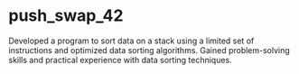 # push_swap_42
Developed a program to sort data on a stack using a limited set of
instructions and optimized data sorting algorithms. Gained problem-solving
skills and practical experience with data sorting techniques.
